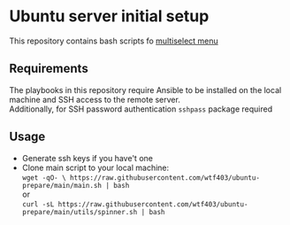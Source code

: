 # Ubuntu server initial setup

This repository contains bash scripts fo [multiselect menu](multiselect.miu.io)

## Requirements

The playbooks in this repository require Ansible to be installed on the local machine and SSH access to the remote server.  
Additionally, for SSH password authentication `sshpass` package required

## Usage

- Generate ssh keys if you have't one
- Clone main script to your local machine:  
  `wget -qO- \
    https://raw.githubusercontent.com/wtf403/ubuntu-prepare/main/main.sh | bash`  
    or  
    `curl -sL https://raw.githubusercontent.com/wtf403/ubuntu-prepare/main/utils/spinner.sh | bash`
